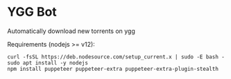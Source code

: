 # YGG Bot
Automatically download new torrents on ygg

Requirements (nodejs >= v12):
```
curl -fsSL https://deb.nodesource.com/setup_current.x | sudo -E bash -
sudo apt install -y nodejs
npm install puppeteer puppeteer-extra puppeteer-extra-plugin-stealth
```
